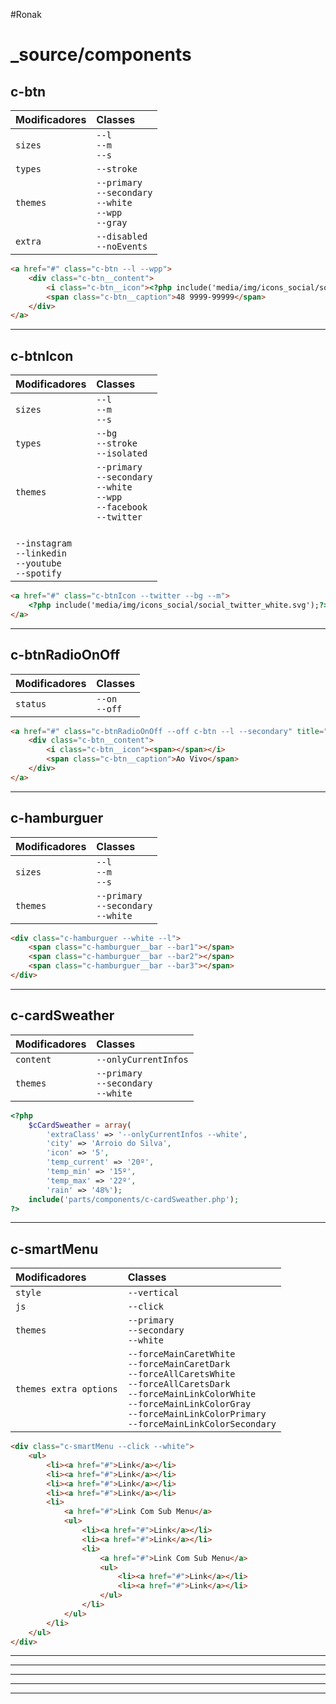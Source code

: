 
#Ronak

# _source/components

## c-btn
| Modificadores | Classes                         | 
| :------------ | :--------------------------- | 
| `sizes`       | `--l` <br> `--m` <br> `--s` | 
| `types`       | `--stroke` | 
| `themes`      | `--primary` <br> `--secondary` <br> `--white` <br> `--wpp` <br> `--gray`|
| `extra`      | `--disabled` <br> `--noEvents`|
```html
<a href="#" class="c-btn --l --wpp">
    <div class="c-btn__content">
        <i class="c-btn__icon"><?php include('media/img/icons_social/social_wpp_white.svg');?></i>
        <span class="c-btn__caption">48 9999-99999</span>
    </div>
</a>
```

---

## c-btnIcon
| Modificadores | Classes                         | 
| :------------ | :--------------------------- | 
| `sizes`       | `--l` <br> `--m` <br> `--s` | 
| `types`       | `--bg` <br> `--stroke` <br> `--isolated` | 
| `themes`      | `--primary` <br> `--secondary` <br> `--white` <br> `--wpp` <br> `--facebook` <br> `--twitter` 
<br> `--instagram` <br> `--linkedin` <br> `--youtube` <br> `--spotify`|
```html
<a href="#" class="c-btnIcon --twitter --bg --m">
    <?php include('media/img/icons_social/social_twitter_white.svg');?>
</a>
```

---

## c-btnRadioOnOff
| Modificadores | Classes                         | 
| :------------ | :--------------------------- | 
| `status`       | `--on` <br> `--off` |
```html
<a href="#" class="c-btnRadioOnOff --off c-btn --l --secondary" title="Ao Vivo">
    <div class="c-btn__content">
        <i class="c-btn__icon"><span></span></i>
        <span class="c-btn__caption">Ao Vivo</span>
    </div>
</a>
```

---

## c-hamburguer
| Modificadores | Classes                         | 
| :------------ | :--------------------------- | 
| `sizes`       | `--l` <br> `--m` <br> `--s` |
| `themes`      | `--primary` <br> `--secondary` <br> `--white`|
```html
<div class="c-hamburguer --white --l">
    <span class="c-hamburguer__bar --bar1"></span>
    <span class="c-hamburguer__bar --bar2"></span>
    <span class="c-hamburguer__bar --bar3"></span>
</div>
```

---

## c-cardSweather
| Modificadores | Classes                         | 
| :------------ | :--------------------------- | 
| `content`       | `--onlyCurrentInfos` |
| `themes`      | `--primary` <br> `--secondary` <br> `--white`|
```php
<?php
    $cCardSweather = array(
        'extraClass' => '--onlyCurrentInfos --white',
        'city' => 'Arroio do Silva',
        'icon' => '5',
        'temp_current' => '20º',
        'temp_min' => '15º',
        'temp_max' => '22º',
        'rain' => '48%');
    include('parts/components/c-cardSweather.php');
?>
```

---
## c-smartMenu
| Modificadores | Classes                         | 
| :------------ | :--------------------------- | 
| `style`       | `--vertical` |
| `js`       | `--click` |
| `themes`      | `--primary` <br> `--secondary` <br> `--white`|
| `themes extra options`      | `--forceMainCaretWhite` <br>`--forceMainCaretDark` <br> `--forceAllCaretsWhite` <br> `--forceAllCaretsDark` <br> `--forceMainLinkColorWhite` <br> `--forceMainLinkColorGray`  <br>`--forceMainLinkColorPrimary` <br> `--forceMainLinkColorSecondary`|
```html
<div class="c-smartMenu --click --white">
    <ul>
        <li><a href="#">Link</a></li>
        <li><a href="#">Link</a></li>
        <li><a href="#">Link</a></li>
        <li><a href="#">Link</a></li>
        <li>
            <a href="#">Link Com Sub Menu</a>
            <ul>
                <li><a href="#">Link</a></li>
                <li><a href="#">Link</a></li>
                <li>
                    <a href="#">Link Com Sub Menu</a>
                    <ul>
                        <li><a href="#">Link</a></li>
                        <li><a href="#">Link</a></li>
                    </ul>
                </li>
            </ul>
        </li>
    </ul>
</div>
```



 
---
---
---
---
---